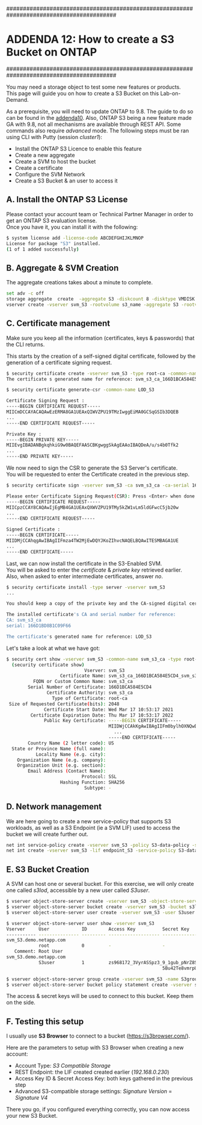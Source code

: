 #########################################################################################
# ADDENDA 12: How to create a S3 Bucket on ONTAP
#########################################################################################

You may need a storage object to test some new features or products.  
This page will guide you on how to create a S3 Bucket on this Lab-on-Demand.  

As a prerequisite, you will need to update ONTAP to 9.8. The guide to do so can be found in the [addenda10](../Addenda10).
Also, ONTAP S3 being a new feature made GA with 9.8, not all mechanisms are available through REST API. Some commands also require _advanced_ mode. 
The following steps must be ran using CLI with Putty (session _cluster1_):

- Install the ONTAP S3 Licence to enable this feature
- Create a new aggregate
- Create a SVM to host the bucket
- Create a certificate
- Configure the SVM Network
- Create a S3 Bucket & an user to access it

## A. Install the ONTAP S3 License

Please contact your account team or Technical Partner Manager in order to get an ONTAP S3 evaluation license.  
Once you have it, you can install it with the following:

```bash
$ system license add -license-code ABCDEFGHIJKLMNOP
License for package "S3" installed.
(1 of 1 added successfully)
```

## B. Aggregate & SVM Creation

The aggregate creations takes about a minute to complete.

```bash
set adv -c off
storage aggregate  create  -aggregate S3 -diskcount 8 -disktype VMDISK
vserver create -vserver svm_S3 -rootvolume s3_name -aggregate S3 -rootvolume-security-style unix -language C.UTF-8 -data-services data-s3-server
```

## C. Certificate management

Make sure you keep all the information (certificates, keys & passwords) that the CLI returns.

This starts by the creation of a self-signed digital certificate, followed by the generation of a certificate signing request.  

```bash
$ security certificate create -vserver svm_S3 -type root-ca -common-name svm_s3_ca
The certificate s generated name for reference: svm_s3_ca_166D1BCA584E5CD4_svm_s3_ca

$ security certificate generate-csr -common-name LOD_S3

Certificate Signing Request :
-----BEGIN CERTIFICATE REQUEST-----
MIICmDCCAYACAQAwEzERMA8GA1UEAxQIWVZPU19TMzIwggEiMA0GCSqGSIb3DQEB
...
-----END CERTIFICATE REQUEST-----

Private Key :
-----BEGIN PRIVATE KEY-----
MIIEvgIBADANBgkqhkiG9w0BAQEFAASCBKgwggSkAgEAAoIBAQDeA/u/s4b0Tfk2
...
-----END PRIVATE KEY-----
```

We now need to sign the CSR to generate the S3 Server's certificate.  
You will be requested to enter the Certificate created in the previous step.

```bash
$ security certificate sign -vserver svm_S3 -ca svm_s3_ca -ca-serial 166D1BCA584E5CD4 -expire-days 100

Please enter Certificate Signing Request(CSR): Press <Enter> when done
-----BEGIN CERTIFICATE REQUEST-----
MIICpzCCAY8CAQAwIjEgMB4GA1UEAxQXWVZPU19TMy5kZW1vLm5ldGFwcC5jb20w
...
-----END CERTIFICATE REQUEST-----

Signed Certificate :
-----BEGIN CERTIFICATE-----
MIIDMjCCAhqgAwIBAgIIFmza4TW2MjEwDQYJKoZIhvcNAQELBQAwITESMBAGA1UE
...
-----END CERTIFICATE-----
```

Last, we can now install the certificate in the S3-Enabled SVM.  
You will be asked to enter the _certificate_ & _private key_ retrieved earlier. Also, when asked to enter intermediate certificates, answer _no_. 

```bash
$ security certificate install -type server -vserver svm_S3
...

You should keep a copy of the private key and the CA-signed digital certificate for future reference.

The installed certificate's CA and serial number for reference:
CA: svm_s3_ca
serial: 166D1BD8B1C09F66

The certificate's generated name for reference: LOD_S3
```

Let's take a look at what we have got:

```bash
$ security cert show -vserver svm_S3 -common-name svm_s3_ca -type root-ca -instance
  (security certificate show)
                             Vserver: svm_S3
                    Certificate Name: svm_s3_ca_166D1BCA584E5CD4_svm_s3_ca
          FQDN or Custom Common Name: svm_s3_ca
        Serial Number of Certificate: 166D1BCA584E5CD4
               Certificate Authority: svm_s3_ca
                 Type of Certificate: root-ca
 Size of Requested Certificate(bits): 2048
              Certificate Start Date: Wed Mar 17 10:53:17 2021
         Certificate Expiration Date: Thu Mar 17 10:53:17 2022
              Public Key Certificate: -----BEGIN CERTIFICATE-----
                                      MIIDWjCCAkKgAwIBAgIIFm0bylhOXNQwDQYJKoZIhvcNAQELBQAwITESMBAGA1UE
                                        ...
                                      -----END CERTIFICATE-----
        Country Name (2 letter code): US
  State or Province Name (full name):
           Locality Name (e.g. city):
    Organization Name (e.g. company):
    Organization Unit (e.g. section):
        Email Address (Contact Name):
                            Protocol: SSL
                    Hashing Function: SHA256
                             Subtype: -

```

## D. Network management

We are here going to create a new service-policy that supports S3 workloads, as well as a S3 Endpoint (ie a SVM LIF) used to access the bucket we will create further out.

```bash
net int service-policy create -vserver svm_S3 -policy S3-data-policy -services data-core,data-s3-server
net int create -vserver svm_S3 -lif endpoint_S3 -service-policy S3-data-policy -address 192.168.0.230 -netmask 255.255.255.0 -home-node cluster1-01 -home-port e0e
```

## E. S3 Bucket Creation

A SVM can host one or several bucket. For this exercise, we will only create one called _s3lod_, accessible by a new user called _S3user_.

```bash
$ vserver object-store-server create -vserver svm_S3 -object-store-server ONTAP-S3.demo.netapp.com -certificate-name svm_s3_ca_166D1BCA584E5CD4_svm_s3_ca
$ vserver object-store-server bucket create -vserver svm_S3 -bucket s3lod -size 100GB
$ vserver object-store-server user create -vserver svm_S3 -user S3user

$ vserver object-store-server user show -vserver svm_S3
Vserver     User            ID        Access Key          Secret Key
----------- --------------- --------- ------------------- -------------------
svm_S3.demo.netapp.com
            root            0         -                   -
   Comment: Root User
svm_S3.demo.netapp.com
            S3user          1         zs968172_3VyrASSpz3_9_1gub_pNrZ8S4847TAtqPkgOq3pcQaAtvzjkZ2UQ4z1xIlhANKBmZfr048X4_ASZ73v7Hbz_J03wMdi2_15_dm94pyhYM__4kIQ_sYlSY6b
                                                          5Bu42Te8vmrpU_338_5Y8scvH7DI7RU3OoDM8XJsXhW867uIlXNwZN8_NCdY3hS9k49Jc_BxX8G9l_r3cBZSQ7A2C863ryW_gsl2932k36tT_HqIBu3_9Fzcy8dVM1J_

$ vserver object-store-server group create -vserver svm_S3 -name S3group -users S3user -policies FullAccess
$ vserver object-store-server bucket policy statement create -vserver svm_S3 -bucket s3lod -effect allow -action * -principal - -resource s3lod,s3lod/* -sid "" -index 1
```

The access & secret keys will be used to connect to this bucket. Keep them on the side.

## F. Testing this setup

I usually use **S3 Browser** to connect to a bucket (https://s3browser.com/).  

Here are the parameters to setup with S3 Browser when creating a new account:

- Account Type: _S3 Compatible Storage_
- REST Endpoint: the LIF created created earlier (_192.168.0.230_)
- Access Key ID & Secret Access Key: both keys gathered in the previous step
- Advanced S3-compatible storage settings: _Signature Version_ = _Signature V4_

There you go, if you configured everything correctly, you can now access your new S3 Bucket.

